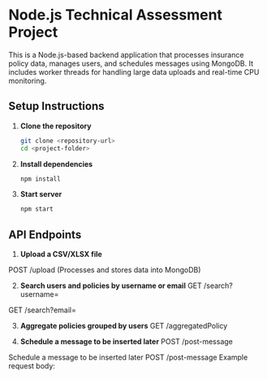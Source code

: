 # Node.js Technical Assessment Project

This is a Node.js-based backend application that processes insurance policy data, manages users, and schedules messages using MongoDB. It includes worker threads for handling large data uploads and real-time CPU monitoring.

## Setup Instructions

1. **Clone the repository**
   ```sh
   git clone <repository-url>
   cd <project-folder>
   ```
2. **Install dependencies**
   ```sh
   npm install
   ```
3. **Start server**
   ```sh
   npm start
   ```

## API Endpoints
1. **Upload a CSV/XLSX file**

POST /upload (Processes and stores data into MongoDB)

2. **Search users and policies by username or email**
GET /search?username=<name>

GET /search?email=<email>

3. **Aggregate policies grouped by users**
GET /aggregatedPolicy

4. **Schedule a message to be inserted later**
   POST /post-message 

Schedule a message to be inserted later
POST /post-message
Example request body:
